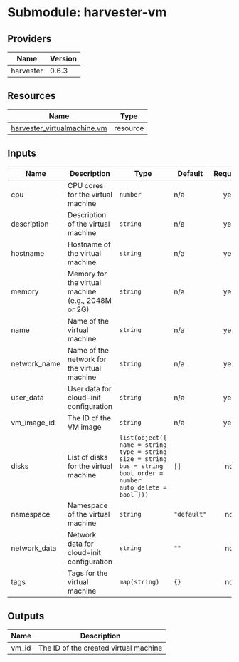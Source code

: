 # Submodule: harvester-vm

<!-- BEGIN_TF_DOCS -->
## Providers

| Name | Version |
|------|---------|
| harvester | 0.6.3 |



## Resources

| Name | Type |
|------|------|
| [harvester_virtualmachine.vm](https://registry.terraform.io/providers/harvester/harvester/0.6.3/docs/resources/virtualmachine) | resource |

## Inputs

| Name | Description | Type | Default | Required |
|------|-------------|------|---------|:--------:|
| cpu | CPU cores for the virtual machine | `number` | n/a | yes |
| description | Description of the virtual machine | `string` | n/a | yes |
| hostname | Hostname of the virtual machine | `string` | n/a | yes |
| memory | Memory for the virtual machine (e.g., 2048M or 2G) | `string` | n/a | yes |
| name | Name of the virtual machine | `string` | n/a | yes |
| network_name | Name of the network for the virtual machine | `string` | n/a | yes |
| user_data | User data for cloud-init configuration | `string` | n/a | yes |
| vm_image_id | The ID of the VM image | `string` | n/a | yes |
| disks | List of disks for the virtual machine | ```list(object({ name = string type = string size = string bus = string boot_order = number auto_delete = bool }))``` | `[]` | no |
| namespace | Namespace of the virtual machine | `string` | `"default"` | no |
| network_data | Network data for cloud-init configuration | `string` | `""` | no |
| tags | Tags for the virtual machine | `map(string)` | `{}` | no |

## Outputs

| Name | Description |
|------|-------------|
| vm_id | The ID of the created virtual machine |
<!-- END_TF_DOCS -->
